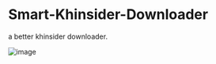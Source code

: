 # Smart-Khinsider-Downloader
a better khinsider downloader.

![image](https://user-images.githubusercontent.com/67857702/123945370-a8011400-d9d0-11eb-9779-0c2ecbc3fb50.png)

